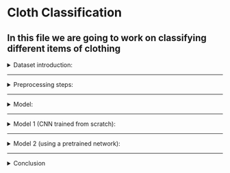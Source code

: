 # Cloth Classification

## In this file we are going to work on classifying different items of clothing

<details>
<summary>Dataset introduction:</summary>
<br>
- In this data you will find 10 popular items of clothing.
  <br>
- The images shape is (533, 400, 3).
  <br>
- Classes in the dataset = [shirt, longsleeve, dress, skirt, tshirt, pants, outwear, hat, shoes, shorts].
  <br>
- A sample of each class.

![cloth](https://user-images.githubusercontent.com/61900536/212160337-3b64403c-6733-4df3-90d8-864467fb3190.png)
  <br>
- And looking at the figure below we can notice that there is a slight class imbalancing problem which we solve later on in the code
  
![distribution](https://user-images.githubusercontent.com/61900536/212162555-9b21c9b3-ee9c-4b75-9e12-da0559258fed.png)
 
</details>

-----------------------------------------------------------------------------------------------------------------------------------------------------------------------
<details>
<summary>Preprocessing steps:</summary>

- Resize the images to 256,256

- Add rotation and zoom augmentation

- Data split: Training=**3068** images, testing=**372** images, and validation=**341** images.
</details>

-----------------------------------------------------------------------------------------------------------------------------------------------------------------------
<details>
<summary>Model:</summary>
<br>
We used two approaches to choosing a model:
 <br> 
1. A CNN which we built and trained from scratch
  <br>
2. A pretrained MobileNetV2, which we trained on our data
  <br>

Keeping in mind having the weights as low as possible for easy deployment of the model, which is why I choose MobileNetV2.
</details>

-----------------------------------------------------------------------------------------------------------------------------------------------------------------------
<details>
<summary>Model 1 (CNN trained from scratch):</summary>

### model architecture
  
![image](https://user-images.githubusercontent.com/61900536/212165446-2b6b9631-4a09-44b3-b2e2-978e2c951c11.png)

- I used learning rate decay reduction and early stopping to prevent overfitting
  <br>
- I also used class weight balancing methods to prevent biassing towards one class

### Receptive field
In short, receptive field is the size of the region in the input that produces the feature.
<br>
receptive field per layer ![image](https://user-images.githubusercontent.com/61900536/212172115-56919600-e0ff-4862-8cf7-bdf9de1028b2.png) 
<br>
<br> 
receptive field of model 
  ![image](https://user-images.githubusercontent.com/61900536/212172169-8c792922-a491-4b8d-b4f5-03d3e9f973dd.png)
<br>

### Methods to increase the receptive field:

1. **Add more convolutional layers (make the network deeper)**: 

![image](https://user-images.githubusercontent.com/61900536/212171863-077b1c7a-4d14-4946-b39c-45a2ffefcc5c.png)

2. **Add pooling layers or higher stride convolutions (sub-sampling)**
  <br>
3. **Use dilated convolutions:** Dilations introduce “holes” in a convolutional kernel [3]. The “holes” basically define a spacing between the values of the kernel. So, while the number of weights in the kernel is unchanged, the weights are no longer applied to spatially adjacent samples. Dilating a kernel by a factor of rr introduces a kind of striding of rr.
below is an image of how sub-sampling and dilated conv affects the receptive field.

![Receptive-field-pooling-vs-dilated-conv](https://user-images.githubusercontent.com/61900536/212173854-f864e29b-215a-4869-a971-4b4d22ab6e06.png)

| Receptive field | Value |
| ----------- | ----------- |
| RF | 1 |

This model's rf is 1 because we have the same stride=1, padding='valid', and kernel=2, constant across all our layers

### FLOPs & MACCs:
One way to get an idea of the speed of your model (inference time) is to simply count how many computations it does. We typically count this as FLOPS, floating point operations per second. A slight variation of this is MACCs or multiply-accumulate operations, also known as MADDs.
<br>
**The below tabel contains the values of FLOPs and MACCs for every convolution and dense layer in our model**

| Layer name | FLOPs | MACCs |
| ----------- | ----------- | ----------- |
| conv2d   | 25,165,824 | 12,582,912 | 
| conv2d_1   | 66,064,384 | 33,032,192 | 
| conv2d_2   | 65,028,096 | 32,514,048 | 
| conv2d_3   | 62,980,096 | 31,490,048 | 
| Dense  | 7,372,800 | 3,661,400 | 
| Dense_1  | 2,560 | 1,280 | 
| **Total**  | **228,523,408** | **113,306,880** |

###  Decreasing FLOPs & MACCs: 
Before we discuss how we can decrease FLOPs, we first have to understande how its calculated.
- Convolutions - FLOPs = 2x Number of Kernel x Kernel Shape x Output Shape
- Fully Connected Layers - FLOPs = 2x Input Size x Output Size

**Keeping these equations in mind lets look at the example below**
First Convolution - 2x5x(3x3)x26x26 = 60,840 FLOPs
Second Convolution -2x5x(3x3x5)x24x24 = 259,200 FLOPs
First FC Layer - 2x(24x24x5)x128 = 737,280 FLOPs
Second FC Layer - 2x128x10 = 2,560 FLOPs

**So after looking at the above equation and example** we conclude that to optimize our model (reduce FLOPs):
- Reduce the model size
- Reduce the number of operations with: 1)Pooling (2)Separable Convolutions (3)Model Pruning

Note: A more detailed FLOPs and MACCs tabel of each layer can be viewed inside flops_calculator notebook

###  Results: 
Training was stopped at epoch **20** by early stopping to avoid overfitting

We got the following learning curves

![acuraccy](https://user-images.githubusercontent.com/61900536/212305010-dae0f925-1411-491b-8619-c4d5324f7626.png)

![loss](https://user-images.githubusercontent.com/61900536/212305034-3e60fc4d-9015-4b04-bb86-d93656179c3f.png)

With the following results
  ![image](https://user-images.githubusercontent.com/61900536/212306038-1457de1a-1656-4d3d-a66b-43d13bb17d03.png)

And the below confusion matrix

![image](https://user-images.githubusercontent.com/61900536/212306321-d95f333c-87ef-4bd6-8f7a-eba06712957e.png)


The results aren't great, with 39% accuracy and poor precision and recall. And that's why we moved to the second architecture
</details>

-----------------------------------------------------------------------------------------------------------------------------------------------------------------------
<details>
<summary>Model 2 (using a pretrained network):</summary>

### model architecture
- I used a standard MobileNetV2 and changed the fully connected layers to `Dense(10,activation='softmax')`
- MobileNetV2 full architecture https://arxiv.org/pdf/1801.04381v4.pdf
- And got the following parameters
  ![image](https://user-images.githubusercontent.com/61900536/212308268-e15989ee-af89-4344-a17c-b097f87c3a67.png)

- All the layers weights were freezed during training except for the fc layer added. 

### FLOPs & MACCs:

| Layer name | FLOPs | MACCs |
| ----------- | ----------- | ----------- | 
| **Total**  | **784,609,720** | **392,163,548** |

A detailed explanation of each layers FLOPs can be viewed in the flops_calculator notebook
  
###  Results: 
  
Training was stopped at epoch **4** by early stopping to avoid overfitting

We got the following learning curves

![acc2](https://user-images.githubusercontent.com/61900536/212313398-03dd6ef0-b565-4783-b92f-b04a71ccdf5b.png)

![loss2](https://user-images.githubusercontent.com/61900536/212313410-2da59b16-208c-4183-bdd4-c55ab2d8153d.png)


With the following results
  ![image](https://user-images.githubusercontent.com/61900536/212313479-63416ca3-9d82-4832-bee2-ba4007cb9775.png)

And the below confusion matrix

![image](https://user-images.githubusercontent.com/61900536/212313536-637688a8-6348-43b3-a0c9-8ca29464f6d4.png)

 This model was able to achieve **85%** accuracy on the testing data. And better results generalizing.
</details>

-----------------------------------------------------------------------------------------------------------------------------------------------------------------------

<details>
<summary>Conclusion</summary>

 So in coclusion the second model (pretrained mobilenetv2) achieved much better result on our clothing dataset
</details>





